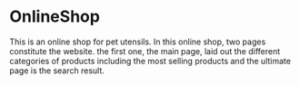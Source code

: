 # OnlineShop
This is an online shop for pet utensils. In this online shop, two pages constitute the website. the first one, the main page, laid out the different categories of products including the most selling products and the ultimate page is the search result.
